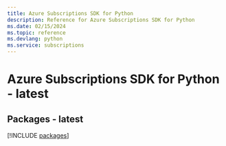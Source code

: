 ```yaml
---
title: Azure Subscriptions SDK for Python
description: Reference for Azure Subscriptions SDK for Python
ms.date: 02/15/2024
ms.topic: reference
ms.devlang: python
ms.service: subscriptions
---
```

# Azure Subscriptions SDK for Python - latest
## Packages - latest
[!INCLUDE [packages](subscriptions-index.md)]